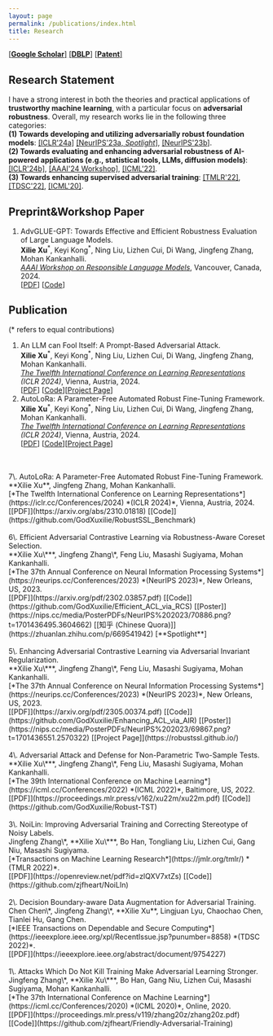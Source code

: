 ```yaml
---
layout: page
permalink: /publications/index.html
title: Research
---
```


[[**Google Scholar**]](https://scholar.google.com/citations?hl=en&user=zea9MKUAAAAJ) [[**DBLP**]](https://dblp.org/pid/259/2327.html)  [[**Patent**]](https://www.patentguru.com/cn/inventor/%E5%BE%90%E6%9B%A6%E7%83%88) <br/>

## Research Statement
I have a strong interest in both the theories and practical applications of **trustworthy machine learning**, with a particular focus on **adversarial robustness**. 
Overall, my research works lie in the following three categories: <br/>
**(1) Towards developing and utilizing adversarially robust foundation models**: [[ICLR'24a]](#autoRFT) [[NeurIPS'23a, *Spotlight*]](#NIPS23a), [[NeurIPS'23b]](#NIPS23b). <br/>
**(2) Towards evaluating and enhancing adversarial robustness of AI-powered applications (e.g., statistical tools, LLMs, diffusion models)**: [[ICLR'24b]](#promptattack), [[AAAI'24 Workshop]](#AAAI24_ReLM), [[ICML'22]](#ICML22). <br/>
**(3) Towards enhancing supervised adversarial training**: [[TMLR'22]](#TMLR22), [[TDSC'22]](#TDSC22), [[ICML'20]](#ICML20).

<!-- I'm always welcoming the possibility of collaborations. Please feel free to contact me via [email](xuxilie@comp.nus.edu.sg) if you have any appropriate opportunities you'd like to explore. -->

## Preprint&Workshop Paper

<ol list-style-type="lower-alpha">
<li><span id="AAAI24_ReLM">AdvGLUE-GPT: Towards Effective and Efficient Robustness Evaluation of Large Language Models.</span> <br/> 
<b>Xilie Xu</b><sup>*</sup>, Keyi Kong<sup>*</sup>, Ning Liu, Lizhen Cui, Di Wang, Jingfeng Zhang, Mohan Kankanhalli. <br> 
<a href="https://sites.google.com/vectorinstitute.ai/relm2024/home"><i>AAAI Workshop on Responsible Language Models</i></a>, Vancouver, Canada, 2024.
<br/> [<a href="https://arxiv.org/abs/2310.13345">PDF</a>] [<a href="https://github.com/GodXuxilie/PromptAttack">Code</a>]</li>
</ol>

## Publication
(\* refers to equal contributions) 
<ol>
<li><span id="promptattack">An LLM can Fool Itself: A Prompt-Based Adversarial Attack.</span><br/> 
<b>Xilie Xu</b><sup>*</sup>, Keyi Kong<sup>*</sup>, Ning Liu, Lizhen Cui, Di Wang, Jingfeng Zhang, Mohan Kankanhalli. <br> 
<a href="https://sites.google.com/vectorinstitute.ai/relm2024/home"><i>The Twelfth International Conference on Learning Representations</i></a> <i>(ICLR 2024)</i>, Vienna, Austria, 2024.
<br/> [<a href="https://arxiv.org/abs/2310.13345">PDF</a>] [<a href="https://github.com/GodXuxilie/PromptAttack">Code</a>][<a href="https://godxuxilie.github.io/project_page/prompt_attack">Project Page</a>]
</li>
<li><span id="autoRFT">AutoLoRa: A Parameter-Free Automated Robust Fine-Tuning Framework.</span> 
<b>Xilie Xu</b><sup>*</sup>, Keyi Kong<sup>*</sup>, Ning Liu, Lizhen Cui, Di Wang, Jingfeng Zhang, Mohan Kankanhalli. <br> 
<a href="https://sites.google.com/vectorinstitute.ai/relm2024/home"><i>The Twelfth International Conference on Learning Representations</i></a> <i>(ICLR 2024)</i>, Vienna, Austria, 2024.
<br/> [<a href="https://arxiv.org/abs/2310.13345">PDF</a>] [<a href="https://github.com/GodXuxilie/PromptAttack">Code</a>][<a href="https://godxuxilie.github.io/project_page/prompt_attack">Project Page</a>]
</li>
</ol>

<br/>
<br/>
7\. <span id="autoRFT">AutoLoRa: A Parameter-Free Automated Robust Fine-Tuning Framework.</span> 
<br/> **Xilie Xu**, Jingfeng Zhang, Mohan Kankanhalli. 
<br/> [*The Twelfth International Conference on Learning Representations*](https://iclr.cc/Conferences/2024) *(ICLR 2024)*, Vienna, Austria, 2024.
<br/> [[PDF]](https://arxiv.org/abs/2310.01818) [[Code]](https://github.com/GodXuxilie/RobustSSL_Benchmark) 
<br/>
<br/>
6\. <span id="NIPS23a">Efficient Adversarial Contrastive Learning via Robustness-Aware Coreset Selection.</span> 
<br/> **Xilie Xu\***, Jingfeng Zhang\*, Feng Liu, Masashi Sugiyama, Mohan Kankanhalli. 
<br/> [*The 37th Annual Conference on Neural Information Processing Systems*](https://neurips.cc/Conferences/2023) *(NeurIPS 2023)*, New Orleans, US, 2023. 
<br/> [[PDF]](https://arxiv.org/pdf/2302.03857.pdf) [[Code]](https://github.com/GodXuxilie/Efficient_ACL_via_RCS) [[Poster]](https://nips.cc/media/PosterPDFs/NeurIPS%202023/70886.png?t=1701436495.3604662) [[知乎 (Chinese Quora)]](https://zhuanlan.zhihu.com/p/669541942) [**Spotlight**]
<br/>
<br/>
5\. <span id="NIPS23b">Enhancing Adversarial Contrastive Learning via Adversarial Invariant Regularization.</span> 
<br/> **Xilie Xu\***, Jingfeng Zhang\*, Feng Liu, Masashi Sugiyama, Mohan Kankanhalli. 
<br/> [*The 37th Annual Conference on Neural Information Processing Systems*](https://neurips.cc/Conferences/2023) *(NeurIPS 2023)*, New Orleans, US, 2023. 
<br/> [[PDF]](https://arxiv.org/pdf/2305.00374.pdf) [[Code]](https://github.com/GodXuxilie/Enhancing_ACL_via_AIR) [[Poster]](https://nips.cc/media/PosterPDFs/NeurIPS%202023/69867.png?t=1701436551.2570322) [[Project Page]](https://robustssl.github.io/) 
<br/>
<br/>
4\. <span id="ICML22">Adversarial Attack and Defense for Non-Parametric Two-Sample Tests.</span> 
<br/> **Xilie Xu\***, Jingfeng Zhang\*, Feng Liu, Masashi Sugiyama, Mohan Kankanhalli. 
<br/> [*The 39th International Conference on Machine Learning*](https://icml.cc/Conferences/2022) *(ICML 2022)*, Baltimore, US, 2022. <br/> [[PDF]](https://proceedings.mlr.press/v162/xu22m/xu22m.pdf) [[Code]](https://github.com/GodXuxilie/Robust-TST)
<br/>
<br/>
3\. <span id="TMLR22">NoiLin: Improving Adversarial Training and Correcting Stereotype of Noisy Labels. </span> 
<br> Jingfeng Zhang\*, **Xilie Xu\***, Bo Han, Tongliang Liu, Lizhen Cui, Gang Niu, Masashi Sugiyama. 
<br/> [*Transactions on Machine Learning Research*](https://jmlr.org/tmlr/) *(TMLR 2022)*. 
<br/> [[PDF]](https://openreview.net/pdf?id=zlQXV7xtZs) [[Code]](https://github.com/zjfheart/NoiLIn) 
<br/>
<br/>
2\. <span id="TDSC22">Decision Boundary-aware Data Augmentation for Adversarial Training.</span> 
<br> Chen Chen\*, Jingfeng Zhang\*, **Xilie Xu**, Lingjuan Lyu, Chaochao Chen, Tianlei Hu, Gang Chen. 
<br/> [*IEEE Transactions on Dependable and Secure Computing*](https://ieeexplore.ieee.org/xpl/RecentIssue.jsp?punumber=8858) *(TDSC 2022)*. 
<br/> [[PDF]](https://ieeexplore.ieee.org/abstract/document/9754227)
<br/>
<br/>
1\. <span id="ICML20">Attacks Which Do Not Kill Training Make Adversarial Learning Stronger.</span> 
<br/> Jingfeng Zhang\*, **Xilie Xu\***, Bo Han, Gang Niu, Lizhen Cui, Masashi Sugiyama, Mohan Kankanhalli. 
<br/> [*The 37th International Conference on Machine Learning*](https://icml.cc/Conferences/2020) *(ICML 2020)*, Online, 2020.  <br/> [[PDF]](https://proceedings.mlr.press/v119/zhang20z/zhang20z.pdf) [[Code]](https://github.com/zjfheart/Friendly-Adversarial-Training) <br/>
